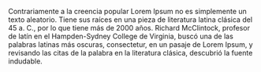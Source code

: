 Contrariamente a la creencia popular 
Lorem Ipsum no es simplemente un texto
aleatorio. Tiene sus raíces en una pieza
de literatura latina clásica del 45 a.
C., por lo que tiene más de 2000 años.
Richard McClintock, profesor de latín en
el Hampden-Sydney College de Virginia,
buscó una de las palabras latinas más
oscuras, consectetur, en un pasaje de 
Lorem Ipsum, y revisando las citas de la 
palabra en la literatura clásica, 
descubrió la fuente indudable. 